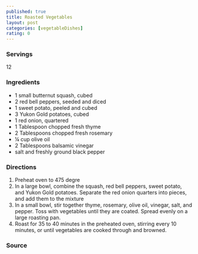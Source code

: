 ```yaml
---
published: true
title: Roasted Vegetables
layout: post
categories: [vegetableDishes]
rating: 0
---
```

### Servings
12

### Ingredients
- 1 small butternut squash, cubed 
- 2 red bell peppers, seeded and diced
- 1 sweet potato, peeled and cubed
- 3 Yukon Gold potatoes, cubed
- 1 red onion, quartered
- 1 Tablespoon chopped fresh thyme
- 2 Tablespoons chopped fresh rosemary
- ¼ cup olive oil
- 2 Tablespoons balsamic vinegar
- salt and freshly ground black pepper

### Directions
1. Preheat oven to 475 degre
2. In a large bowl, combine the squash, red bell peppers, sweet potato, and Yukon Gold potatoes.  Separate the red onion quarters into pieces, and add them to the mixture
3. In a small bowl, stir together thyme, rosemary, olive oil, vinegar, salt, and pepper.  Toss with vegetables until they are coated.  Spread evenly on a large roasting pan.
4. Roast for 35 to 40 minutes in the preheated oven, stirring every 10 minutes, or until vegetables are cooked through and browned.

### Source

